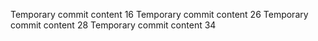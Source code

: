 Temporary commit content 16
Temporary commit content 26
Temporary commit content 28
Temporary commit content 34

